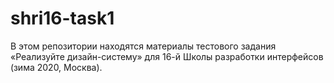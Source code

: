 # shri16-task1
В этом репозитории находятся материалы тестового задания «Реализуйте дизайн-систему» для 16-й Школы разработки интерфейсов (зима 2020, Москва).
